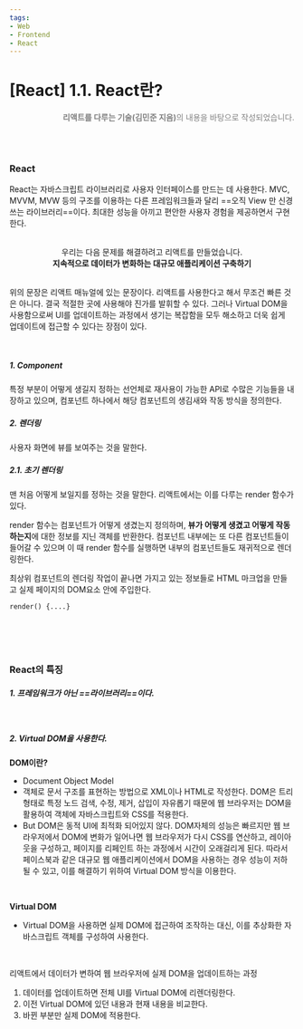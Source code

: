 ```yaml
---
tags:
- Web
- Frontend
- React
---
```






# [React] 1.1. React란?

<p style="color:gray; text-align:right"><b>리액트를 다루는 기술(김민준 지음)</b>의 내용을 바탕으로 작성되었습니다.</p>
<br/><br/>

### React

 React는 자바스크립트 라이브러리로 사용자 인터페이스를 만드는 데 사용한다. MVC, MVVM, MVW 등의 구조를 이용하는 다른 프레임워크들과 달리 ==오직 View 만 신경쓰는 라이브러리==이다.  최대한 성능을 아끼고 편안한 사용자 경험을 제공하면서 구현한다.

<br/>

<center>우리는 다음 문제를 해결하려고 리액트를 만들었습니다.<br/><b>지속적으로 데이터가 변화하는 대규모 애플리케이션 구축하기</b></center>
<br/>

 위의 문장은 리액트 매뉴얼에 있는 문장이다. 리액트를 사용한다고 해서 무조건 빠른 것은 아니다. 결국 적절한 곳에 사용해야 진가를 발휘할 수 있다. 그러나 Virtual DOM을 사용함으로써 UI를 업데이트하는 과정에서 생기는 복잡함을 모두 해소하고 더욱 쉽게 업데이트에 접근할 수 있다는 장점이 있다.

<br/>

##### 1. Component

 특정 부분이 어떻게 생길지 정하는 선언체로 재사용이 가능한 API로 수많은 기능들을 내장하고 있으며, 컴포넌트 하나에서 해당 컴포넌트의 생김새와 작동 방식을 정의한다.

##### 2. 렌더링

 사용자 화면에 뷰를 보여주는 것을 말한다. 

#####  2.1. 초기 렌더링

 맨 처음 어떻게 보일지를 정하는 것을 말한다. 리액트에서는 이를 다루는 render 함수가 있다.

render 함수는 컴포넌트가 어떻게 생겼는지 정의하며, **뷰가 어떻게 생겼고 어떻게 작동하는지**에 대한 정보를 지닌 객체를 반환한다. 컴포넌트 내부에는 또 다른 컴포넌트들이 들어갈 수 있으며 이 때 render 함수를 실행하면 내부의 컴포넌트들도 재귀적으로 렌더링한다.

 최상위 컴포넌트의 렌더링 작업이 끝나면 가지고 있는 정보들로 HTML 마크업을 만들고 실제 페이지의 DOM요소 안에 주입한다.

```react
render() {....}
```

<br/>

##### <br/>

### React의 특징

##### 1. 프레임워크가 아닌 ==라이브러리==이다.

<br/>

##### 2. Virtual DOM을 사용한다.

 **DOM이란?** 

- Document Object Model
- 객체로 문서 구조를 표현하는 방법으로 XML이나 HTML로 작성한다. DOM은 트리 형태로 특정 노드 검색, 수정, 제거, 삽입이 자유롭기 때문에 웹 브라우저는 DOM을 활용하여 객체에 자바스크립트와 CSS를 적용한다.
- But DOM은 동적 UI에 최적화 되어있지 않다. DOM자체의 성능은 빠르지만 웹 브라우저에서 DOM에 변화가 일어나면 웹 브라우저가 다시 CSS를 연산하고, 레이아웃을 구성하고, 페이지를 리페인트 하는 과정에서 시간이 오래걸리게 된다. 따라서 페이스북과 같은 대규모 웹 애플리케이션에서 DOM을 사용하는 경우 성능이 저하될 수 있고, 이를 해결하기 위하여 Virtual DOM 방식을 이용한다.

<br/>

 **Virtual DOM**

- Virtual DOM을 사용하면 실제 DOM에 접근하여 조작하는 대신, 이를 추상화한 자바스크립트 객체를 구성하여 사용한다.

<br/>

  리액트에서 데이터가 변하여  웹 브라우저에 실제 DOM을 업데이트하는 과정

1. 데이터를 업데이트하면 전체 UI를 Virtual DOM에 리렌더링한다.
2. 이전 Virtual DOM에 있던 내용과 현재 내용을 비교한다.
3. 바뀐 부분만 실제 DOM에 적용한다.

<br/>











